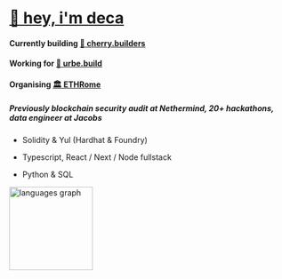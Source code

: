 # [👋 hey, i'm deca](https://linktr.ee/deca12x)
#### Currently building [🍒 cherry.builders](https://www.cherry.builders/)
#### Working for [🐺 urbe.build](https://urbe.build/)
#### Organising [🏛️ ETHRome](https://www.ethrome.org/)

##### Previously blockchain security audit at Nethermind, 20+ hackathons, data engineer at Jacobs

- <p>Solidity & Yul (Hardhat & Foundry)</p>
- <p>Typescript, React / Next / Node fullstack</p>
- <p>Python & SQL</p>

<div align="left">
  <img src="https://github-readme-stats.vercel.app/api/top-langs?username=deca12x&locale=en&hide_title=false&layout=compact&card_width=320&langs_count=5&theme=dracula&hide_border=false" height="150" alt="languages graph"  />
</div>




